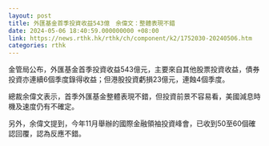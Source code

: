```yaml
---
layout: post
title: 外匯基金首季投資收益543億　余偉文：整體表現不錯
date: 2024-05-06 18:40:59.000000000 +08:00
link: https://news.rthk.hk/rthk/ch/component/k2/1752030-20240506.htm
categories: rthk
---
```


金管局公布，外匯基金首季投資收益543億元，主要來自其他股票投資收益，債券投資亦連續6個季度錄得收益；但港股投資虧損23億元，連蝕4個季度。

總裁余偉文表示，首季外匯基金整體表現不錯，但投資前景不容易看，美國減息時機及速度仍有不確定。

另外，余偉文提到，今年11月舉辦的國際金融領袖投資峰會，已收到50至60個確認回覆，認為反應不錯。
